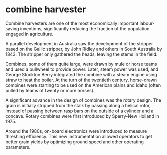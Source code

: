 # combine harvester

Combine harvesters are one of the most economically important labour-saving inventions, significantly reducing the fraction of the population engaged in agriculture.

A parallel development in Australia saw the development of the stripper based on the Gallic stripper, by John Ridley and others in South Australia by 1843. The stripper only gathered the heads, leaving the stems in the field.

Combines, some of them quite large, were drawn by mule or horse teams and used a bullwheel to provide power. Later, steam power was used, and George Stockton Berry integrated the combine with a steam engine using straw to heat the boiler. At the turn of the twentieth century, horse-drawn combines were starting to be used on the American plains and Idaho (often pulled by teams of twenty or more horses).

A significant advance in the design of combines was the rotary design. The grain is initially stripped from the stalk by passing along a helical rotor, instead of passing between rasp bars on the outside of a cylinder and a concave. Rotary combines were first introduced by Sperry-New Holland in 1975.

Around the 1980s, on-board electronics were introduced to measure threshing efficiency. This new instrumentation allowed operators to get better grain yields by optimizing ground speed and other operating parameters.
